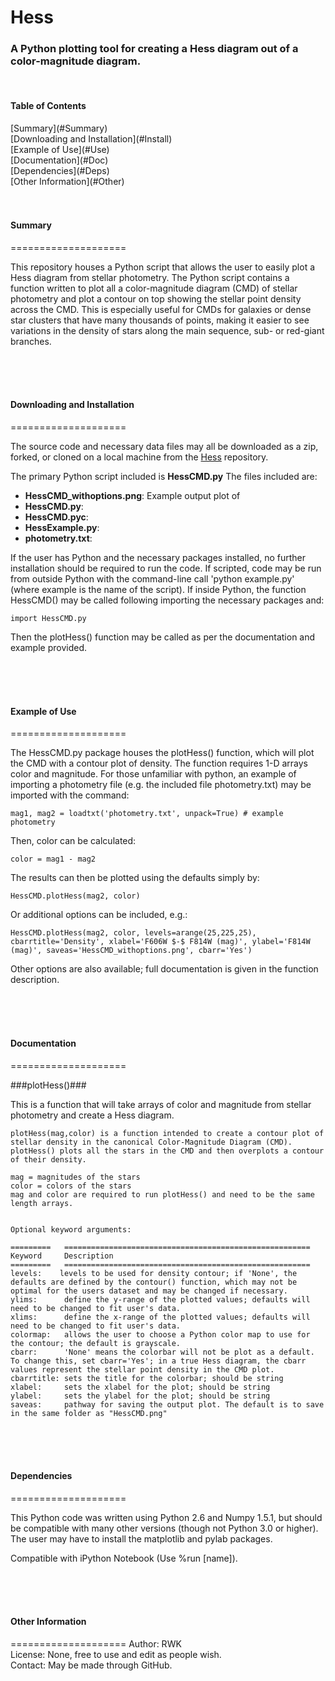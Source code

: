 Hess
================================

<h3>A Python plotting tool for creating a Hess diagram out of a color-magnitude diagram.</h3>

<br />

<h4>Table of Contents</h4>
[Summary](#Summary)<br />
[Downloading and Installation](#Install)<br />
[Example of Use](#Use)<br />
[Documentation](#Doc)<br />
[Dependencies](#Deps)<br />
[Other Information](#Other)<br />
<br /><br />


<a name="Summary"/>
<h4>Summary</h4>
====================

This repository houses a Python script that allows the user to easily plot a Hess diagram from stellar photometry. The Python script contains a function written to plot all a color-magnitude diagram (CMD) of stellar photometry and plot a contour on top showing the stellar point density across the CMD. This is especially useful for CMDs for galaxies or dense star clusters that have many thousands of points, making it easier to see variations in the density of stars along the main sequence, sub- or red-giant branches.


<br /> <br /><br />





<a name="Install"/>
<h4>Downloading and Installation</h4>
====================

The source code and necessary data files may all be downloaded as a zip, forked, or cloned on a local machine from the [Hess](https://github.com/rwk506/Hess) repository.

The primary Python script included is **HessCMD.py** The files included are:

- **HessCMD_withoptions.png**: Example output plot of- **HessCMD.py**: - **HessCMD.pyc**: - **HessExample.py**: - **photometry.txt**: 


If the user has Python and the necessary packages installed, no further installation should be required to run the code. If scripted, code may be run from outside Python with the command-line call 'python example.py' (where example is the name of the script). If inside Python, the function HessCMD() may be called following importing the necessary packages and:

    import HessCMD.py

Then the plotHess() function may be called as per the documentation and example provided.



<br /> <br /><br />

<a name="Use"/>
<h4>Example of Use</h4>
====================

The HessCMD.py package houses the plotHess() function, which will plot the CMD with a contour plot of density. The function requires 1-D arrays color and magnitude. For those unfamiliar with python, an example of importing a photometry file (e.g. the included file photometry.txt) may be imported with the command:

    mag1, mag2 = loadtxt('photometry.txt', unpack=True) # example photometry

Then, color can be calculated:

    color = mag1 - mag2

The results can then be plotted using the defaults simply by:

    HessCMD.plotHess(mag2, color)

Or additional options can be included, e.g.:

    HessCMD.plotHess(mag2, color, levels=arange(25,225,25), cbarrtitle='Density', xlabel='F606W $-$ F814W (mag)', ylabel='F814W (mag)', saveas='HessCMD_withoptions.png', cbarr='Yes')

Other options are also available; full documentation is given in the function description.




<br /> <br /><br />

<a name="Docs"/>
<h4>Documentation</h4>
====================

###plotHess()###

This is a function that will take arrays of color and magnitude from stellar photometry and create a Hess diagram.

    plotHess(mag,color) is a function intended to create a contour plot of stellar density in the canonical Color-Magnitude Diagram (CMD). plotHess() plots all the stars in the CMD and then overplots a contour of their density.

    mag = magnitudes of the stars
    color = colors of the stars
    mag and color are required to run plotHess() and need to be the same length arrays.


    Optional keyword arguments:
    
    =========   =======================================================
    Keyword     Description
    =========   =======================================================
    levels:    levels to be used for density contour; if 'None', the defaults are defined by the contour() function, which may not be optimal for the users dataset and may be changed if necessary.
    ylims:      define the y-range of the plotted values; defaults will need to be changed to fit user's data.
    xlims:      define the x-range of the plotted values; defaults will need to be changed to fit user's data.
    colormap:   allows the user to choose a Python color map to use for the contour; the default is grayscale.
    cbarr:      'None' means the colorbar will not be plot as a default. To change this, set cbarr='Yes'; in a true Hess diagram, the cbarr values represent the stellar point density in the CMD plot.
    cbarrtitle: sets the title for the colorbar; should be string
    xlabel:     sets the xlabel for the plot; should be string
    ylabel:     sets the ylabel for the plot; should be string
    saveas:     pathway for saving the output plot. The default is to save in the same folder as "HessCMD.png"
    
<br /> <br /><br />




<a name="Deps"/>
<h4>Dependencies</h4>
====================

This Python code was written using Python 2.6 and Numpy 1.5.1, but should be compatible with many other versions (though not Python 3.0 or higher). The user may have to install the matplotlib and pylab packages.

Compatible with iPython Notebook (Use %run [name]).




<br /> <br /><br />

<a name="Other"/>
<h4>Other Information</h4>
====================
Author: RWK <br />
License: None, free to use and edit as people wish. <br />
Contact: May be made through GitHub. <br />


